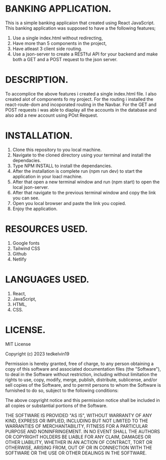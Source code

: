 # BANKING APPLICATION.
This is a simple banking applicaion that created using React JavaScript. This banking application was supposed to have a the following features;
   1. Use a single index.html without redirecting,
   2. Have more than 5 components in the project,
   3. Have  atleast 3 client side routing.
   4.  Use a json-server to create a RESTful API for your backend and make both a GET and a POST request to the json server.
# DESCRIPTION.
To accomplice the above features i created a single index.html file. I also created alot of components fo my project. For the routing i installed the react-route-dom and incoporated routing in the Navbar. For the GET and POST requests i was able to diaplay all the accounts in the database and also add a new account using POst Request.

# INSTALLATION.
1. Clone this repository to you local machine.
2. Navigate to the cloned directory using your terminal and install the dependacies.
3. Type NPM INSTALL to install the dependancies.
4. After the installation is complete run (npm run dev) to start the application in your loacl machine.
5. After that open a new terminal window and run (npm start) to open the local json-server.
6. After that navigate to the previous terminal window and copy the link you can see.
7. Open you local browser and paste the link you copied.
8. Enjoy the application.

# RESOURCES USED.
1. Google fonts
2. Tailwind CSS
3. Github
4. Netlify

# LANGUAGES USED.
1. React,
2. JavaScript,
3. HTML,
4. CSS.

# LICENSE.

MIT License

Copyright (c) 2023 tedkelvin19

Permission is hereby granted, free of charge, to any person obtaining a copy
of this software and associated documentation files (the "Software"), to deal
in the Software without restriction, including without limitation the rights
to use, copy, modify, merge, publish, distribute, sublicense, and/or sell
copies of the Software, and to permit persons to whom the Software is
furnished to do so, subject to the following conditions:

The above copyright notice and this permission notice shall be included in all
copies or substantial portions of the Software.

THE SOFTWARE IS PROVIDED "AS IS", WITHOUT WARRANTY OF ANY KIND, EXPRESS OR
IMPLIED, INCLUDING BUT NOT LIMITED TO THE WARRANTIES OF MERCHANTABILITY,
FITNESS FOR A PARTICULAR PURPOSE AND NONINFRINGEMENT. IN NO EVENT SHALL THE
AUTHORS OR COPYRIGHT HOLDERS BE LIABLE FOR ANY CLAIM, DAMAGES OR OTHER
LIABILITY, WHETHER IN AN ACTION OF CONTRACT, TORT OR OTHERWISE, ARISING FROM,
OUT OF OR IN CONNECTION WITH THE SOFTWARE OR THE USE OR OTHER DEALINGS IN THE
SOFTWARE.

